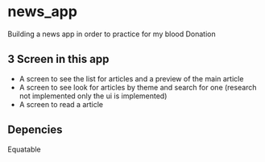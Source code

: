# news_app
 
Building a news app in order to practice for my blood Donation

## 3 Screen in this app
- A screen to see the list for articles and a preview of the main article
- A screen to see look for articles by theme and search for one (research not implemented only the ui is implemented)
- A screen to read a article 
## Depencies
Equatable
